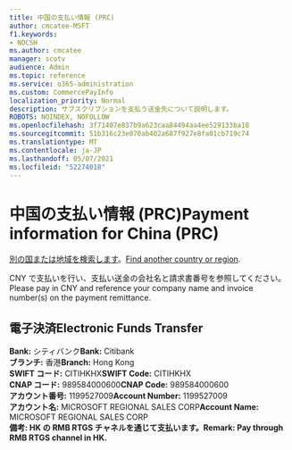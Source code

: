 ```yaml
---
title: 中国の支払い情報 (PRC)
author: cmcatee-MSFT
f1.keywords:
- NOCSH
ms.author: cmcatee
manager: scotv
audience: Admin
ms.topic: reference
ms.service: o365-administration
ms.custom: CommercePayInfo
localization_priority: Normal
description: サブスクリプションを支払う送金先について説明します。
ROBOTS: NOINDEX, NOFOLLOW
ms.openlocfilehash: 3f71407e837b9a623caa84494aa4ee529133ba18
ms.sourcegitcommit: 51b316c23e070ab402a687f927e8fa01cb719c74
ms.translationtype: MT
ms.contentlocale: ja-JP
ms.lasthandoff: 05/07/2021
ms.locfileid: "52274018"
---
```

# <a name="payment-information-for-china-prc"></a><span data-ttu-id="43182-103">中国の支払い情報 (PRC)</span><span class="sxs-lookup"><span data-stu-id="43182-103">Payment information for China (PRC)</span></span>

<span data-ttu-id="43182-104">[別の国または地域を検索します](../billing-and-payments/pay-for-your-subscription.md)。</span><span class="sxs-lookup"><span data-stu-id="43182-104">[Find another country or region](../billing-and-payments/pay-for-your-subscription.md).</span></span>

<span data-ttu-id="43182-105">CNY で支払いを行い、支払い送金の会社名と請求書番号を参照してください。</span><span class="sxs-lookup"><span data-stu-id="43182-105">Please pay in CNY and reference your company name and invoice number(s) on the payment remittance.</span></span>

## <a name="electronic-funds-transfer"></a><span data-ttu-id="43182-106">電子決済</span><span class="sxs-lookup"><span data-stu-id="43182-106">Electronic Funds Transfer</span></span>

<span data-ttu-id="43182-107">**Bank:** シティバンク</span><span class="sxs-lookup"><span data-stu-id="43182-107">**Bank:** Citibank</span></span>  
<span data-ttu-id="43182-108">**ブランチ:** 香港</span><span class="sxs-lookup"><span data-stu-id="43182-108">**Branch:** Hong Kong</span></span>  
<span data-ttu-id="43182-109">**SWIFT コード:** CITIHKHX</span><span class="sxs-lookup"><span data-stu-id="43182-109">**SWIFT Code:** CITIHKHX</span></span>  
<span data-ttu-id="43182-110">**CNAP コード:** 989584000600</span><span class="sxs-lookup"><span data-stu-id="43182-110">**CNAP Code:** 989584000600</span></span>   
<span data-ttu-id="43182-111">**アカウント番号:** 1199527009</span><span class="sxs-lookup"><span data-stu-id="43182-111">**Account Number:** 1199527009</span></span>  
<span data-ttu-id="43182-112">**アカウント名:** MICROSOFT REGIONAL SALES CORP</span><span class="sxs-lookup"><span data-stu-id="43182-112">**Account Name:** MICROSOFT REGIONAL SALES CORP</span></span>  
<span data-ttu-id="43182-113">**備考: HK の RMB RTGS チャネルを通じて支払います。**</span><span class="sxs-lookup"><span data-stu-id="43182-113">**Remark: Pay through RMB RTGS channel in HK.**</span></span>  